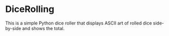 # DiceRolling
This is a simple Python dice roller that displays ASCII art of rolled dice side-by-side and shows the total.
